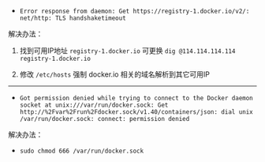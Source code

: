 - `Error response from daemon: Get https://registry-1.docker.io/v2/: net/http: TLS handshaketimeout`

解决办法：
1. 找到可用IP地址 `registry-1.docker.io` 可更换
`dig @114.114.114.114 registry-1.docker.io`

2. 修改 `/etc/hosts` 强制 docker.io 相关的域名解析到其它可用IP

---

- `Got permission denied while trying to connect to the Docker daemon socket at unix:///var/run/docker.sock: Get http://%2Fvar%2Frun%2Fdocker.sock/v1.40/containers/json: dial unix /var/run/docker.sock: connect: permission denied`

解决办法：
  - `sudo chmod 666 /var/run/docker.sock`